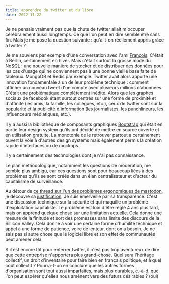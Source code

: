 ```yaml
---
title: apprendre de twitter et du libre
date: 2022-11-22
---
```


Je ne pensais vraiment pas que la chute de twitter allait m'occuper cérébralement aussi longtemps.
Ce que l'on peut en dire semble être sans fin.
Mais je me pose la question suivante : qu'a-t-on réellement appris grâce à twitter ?

Je me souviens par exemple d'une conversation avec l'ami [François][5].
C'était à Berlin, certainement en hiver.
Mais c'était surtout la grosse mode du [NoSQL][4] :  une nouvelle manière de stocker et de distribuer des données pour les cas d'usage qui ne 
conviennent pas à une bonne vieille base faite de tableaux.
MongoDB et  Redis par exemple.
Twitter avait alors apporté une innovation fondamentale à un de leur problème technique : comment afficher un nouveau tweet d'un compte avec plusieurs millions d'abonnées.
C'était une problématique complètement inédite.
Alors que les graphes sociaux de facebook étant surtout centrés sur une forme de proximité et d'affinité (les amis, la famille, les collègues, 
etc.), ceux de twitter sont sur la popularité et la publicité d'information (les journalistes, les punchlineurs, les influenceurs médiatiques, etc.).

Il y a aussi la bibliothèque de composants graphiques [Bootstrap][3] qui était en partie leur design system qu'ils ont décidé de mettre en source 
ouverte et en utilisation gratuite.
La monotonie de le retrouver partout a certainement ouvert la voie à d'autres design systems mais également permis la création rapide d'interfaces ou de mockups.

Il y a certainement des technologies dont je n'ai pas connaissance.

Le plan méthodologique, notamment les questions de modération, me semble plus ambigu, car ces questions sont pour beaucoup liées à des problèmes qu'ils se sont créés dans un élan centralisateur et d'acteur du capitalisme de surveillance.

Au détour de [ce thread sur l'un des problèmes ergonomiques de mastodon][1], je découvre sa [justification][2].
Je suis émerveillé par sa transparence.
C'est une discussion technique sur la sécurité et qui  maquille un problème d'exploitation capitaliste.
Le problème est loin d'être réglé 4 ans plus tard, mais on apprend quelque chose sur une limitation actuelle.
Cela donne une mesure de la finitude et sort des promesses sans limite des discours de la Sillicon Valley.
Cela donne à voir une certaine forme d'humilité technique et appel à une forme de patience, voire de lenteur, dont on a besoin.
Je ne sais pas si autre chose que le logiciel libre et son effet de communautés peut amener cela.

S'il est encore tôt pour enterrer twitter, il n'est pas trop aventureux de dire que cette entreprise n'apportera plus grand-chose.
Quel sera l'héritage collectif, un droit d'inventaire pour faire bien en français politique, et à quel coût collectif ?
Pourra-t-on en conclure que les autres formes d'organisation sont tout aussi imparfaites, mais plus durables, c.-à-d. que l'on peut espérer qu'elles nous amènent vers des futurs désirables ? (oui)


[1]: https://piaille.fr/@YVioujard/109388660628254724
[2]: https://github.com/mastodon/mastodon/issues/8301
[3]: https://getbootstrap.com/2.0.2/
[4]: https://web.archive.org/web/20180806003208/http://nosqltapes.com/
[5]: https://social.apreslanu.it/@znarf@mastodon.social
